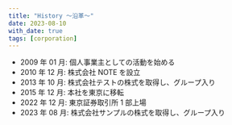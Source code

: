 ```yaml
---
title: "History ～沿革～"
date: 2023-08-10
with_date: true
tags: [corporation]
---
```


- 2009 年 01 月: 個人事業主としての活動を始める
- 2010 年 12 月: 株式会社 NOTE を設立
- 2013 年 10 月: 株式会社テストの株式を取得し、グループ入り
- 2015 年 12 月: 本社を東京に移転
- 2022 年 12 月: 東京証券取引所 1 部上場
- 2023 年 08 月: 株式会社サンプルの株式を取得し、グループ入り
